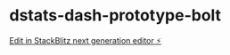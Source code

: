 # dstats-dash-prototype-bolt

[Edit in StackBlitz next generation editor ⚡️](https://stackblitz.com/~/github.com/sang-stably/dstats-dash-prototype-bolt)
